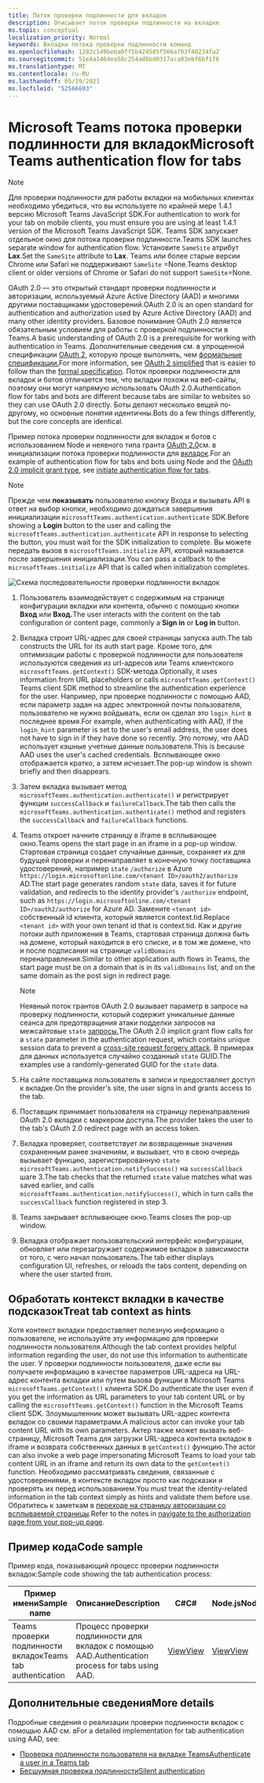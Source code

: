```yaml
---
title: Поток проверки подлинности для вкладок
description: Описывает поток проверки подлинности на вкладке
ms.topic: conceptual
localization_priority: Normal
keywords: Вкладки потока проверки подлинности команд
ms.openlocfilehash: 1282c149beba0ff5b424585f566a703f48234fa2
ms.sourcegitcommit: 51e4a1464ea58c254ad6bd0317aca03ebf6bf1f6
ms.translationtype: MT
ms.contentlocale: ru-RU
ms.lasthandoff: 05/19/2021
ms.locfileid: "52566693"
---
```

# <a name="microsoft-teams-authentication-flow-for-tabs"></a><span data-ttu-id="ec05e-104">Microsoft Teams потока проверки подлинности для вкладок</span><span class="sxs-lookup"><span data-stu-id="ec05e-104">Microsoft Teams authentication flow for tabs</span></span>

> [!NOTE]
> <span data-ttu-id="ec05e-105">Для проверки подлинности для работы вкладки на мобильных клиентах необходимо убедиться, что вы используете по крайней мере 1.4.1 версию Microsoft Teams JavaScript SDK.</span><span class="sxs-lookup"><span data-stu-id="ec05e-105">For authentication to work for your tab on mobile clients, you must ensure you are using at least 1.4.1 version of the Microsoft Teams JavaScript SDK.</span></span>
> <span data-ttu-id="ec05e-106">Teams SDK запускает отдельное окно для потока проверки подлинности.</span><span class="sxs-lookup"><span data-stu-id="ec05e-106">Teams SDK launches separate window for authentication flow.</span></span> <span data-ttu-id="ec05e-107">Установите `SameSite` атрибут **Lax**.</span><span class="sxs-lookup"><span data-stu-id="ec05e-107">Set the `SameSite` attribute to **Lax**.</span></span> <span data-ttu-id="ec05e-108">Teams или более старые версии Chrome или Safari не поддерживают `SameSite` =None.</span><span class="sxs-lookup"><span data-stu-id="ec05e-108">Teams desktop client or older versions of Chrome or Safari do not support `SameSite`=None.</span></span>

<span data-ttu-id="ec05e-109">OAuth 2.0 — это открытый стандарт проверки подлинности и авторизации, используемый Azure Active Directory (AAD) и многими другими поставщиками удостоверений.</span><span class="sxs-lookup"><span data-stu-id="ec05e-109">OAuth 2.0 is an open standard for authentication and authorization used by Azure Active Directory (AAD) and many other identity providers.</span></span> <span data-ttu-id="ec05e-110">Базовое понимание OAuth 2.0 является обязательным условием для работы с проверкой подлинности в Teams.</span><span class="sxs-lookup"><span data-stu-id="ec05e-110">A basic understanding of OAuth 2.0 is a prerequisite for working with authentication in Teams.</span></span> <span data-ttu-id="ec05e-111">Дополнительные сведения см. в упрощенной спецификации [OAuth 2,](https://aaronparecki.com/oauth-2-simplified/) которую проще выполнять, чем [формальные спецификации.](https://oauth.net/2/)</span><span class="sxs-lookup"><span data-stu-id="ec05e-111">For more information, see [OAuth 2 simplified](https://aaronparecki.com/oauth-2-simplified/) that is easier to follow than the [formal specification](https://oauth.net/2/).</span></span> <span data-ttu-id="ec05e-112">Поток проверки подлинности для вкладок и ботов отличается тем, что вкладки похожи на веб-сайты, поэтому они могут напрямую использовать OAuth 2.0.</span><span class="sxs-lookup"><span data-stu-id="ec05e-112">Authentication flow for tabs and bots are different because tabs are similar to websites so they can use OAuth 2.0 directly.</span></span> <span data-ttu-id="ec05e-113">Боты делают несколько вещей по-другому, но основные понятия идентичны.</span><span class="sxs-lookup"><span data-stu-id="ec05e-113">Bots do a few things differently, but the core concepts are identical.</span></span>

<span data-ttu-id="ec05e-114">Пример потока проверки подлинности для вкладок и ботов с использованием Node и неявного типа гранта [OAuth 2.0](https://oauth.net/2/grant-types/implicit/)см. в инициализации потока проверки подлинности для [вкладок](~/tabs/how-to/authentication/auth-tab-aad.md#initiate-authentication-flow).</span><span class="sxs-lookup"><span data-stu-id="ec05e-114">For an example of authentication flow for tabs and bots using Node and the [OAuth 2.0 implicit grant type](https://oauth.net/2/grant-types/implicit/), see [initiate authentication flow for tabs](~/tabs/how-to/authentication/auth-tab-aad.md#initiate-authentication-flow).</span></span>

> [!NOTE]
> <span data-ttu-id="ec05e-115">Прежде чем **показывать** пользователю кнопку Входа и вызывать API в ответ на выбор кнопки, необходимо дождаться завершения инициализации `microsoftTeams.authentication.authenticate` SDK.</span><span class="sxs-lookup"><span data-stu-id="ec05e-115">Before showing a **Login** button to the user and calling the `microsoftTeams.authentication.authenticate` API in response to selecting the button, you must wait for the SDK initialization to complete.</span></span> <span data-ttu-id="ec05e-116">Вы можете передать вызов в `microsoftTeams.initialize` API, который называется после завершения инициализации.</span><span class="sxs-lookup"><span data-stu-id="ec05e-116">You can pass a callback to the `microsoftTeams.initialize` API that is called when initialization completes.</span></span>

![Схема последовательности проверки подлинности вкладок](~/assets/images/authentication/tab_auth_sequence_diagram.png)

1. <span data-ttu-id="ec05e-118">Пользователь взаимодействует с содержимым на странице конфигурации вкладки или контента, обычно с помощью кнопки **Вход** или **Вход.**</span><span class="sxs-lookup"><span data-stu-id="ec05e-118">The user interacts with the content on the tab configuration or content page, commonly a **Sign in** or **Log in** button.</span></span>
2. <span data-ttu-id="ec05e-119">Вкладка строит URL-адрес для своей страницы запуска auth.</span><span class="sxs-lookup"><span data-stu-id="ec05e-119">The tab constructs the URL for its auth start page.</span></span> <span data-ttu-id="ec05e-120">Кроме того, для оптимизации работы с проверкой подлинности для пользователя используются сведения из url-адресов или Teams клиентского `microsoftTeams.getContext()` SDK-метода.</span><span class="sxs-lookup"><span data-stu-id="ec05e-120">Optionally, it uses information from URL placeholders or calls `microsoftTeams.getContext()` Teams client SDK method to streamline the authentication experience for the user.</span></span> <span data-ttu-id="ec05e-121">Например, при проверке подлинности с помощью AAD, если параметр задан на адрес электронной почты пользователя, пользователю не нужно войдывать, если он сделал это `login_hint` в последнее время.</span><span class="sxs-lookup"><span data-stu-id="ec05e-121">For example, when authenticating with AAD, if the `login_hint` parameter is set to the user's email address, the user does not have to sign in if they have done so recently.</span></span> <span data-ttu-id="ec05e-122">Это потому, что AAD использует кэшные учетные данные пользователя.</span><span class="sxs-lookup"><span data-stu-id="ec05e-122">This is because AAD uses the user's cached credentials.</span></span> <span data-ttu-id="ec05e-123">Всплывающее окно отображается кратко, а затем исчезает.</span><span class="sxs-lookup"><span data-stu-id="ec05e-123">The pop-up window is shown briefly and then disappears.</span></span>
3. <span data-ttu-id="ec05e-124">Затем вкладка вызывает метод `microsoftTeams.authentication.authenticate()` и регистрирует функции `successCallback` и `failureCallback`.</span><span class="sxs-lookup"><span data-stu-id="ec05e-124">The tab then calls the `microsoftTeams.authentication.authenticate()` method and registers the `successCallback` and `failureCallback` functions.</span></span>
4. <span data-ttu-id="ec05e-125">Teams откроет начните страницу в iframe в всплывающее окно.</span><span class="sxs-lookup"><span data-stu-id="ec05e-125">Teams opens the start page in an iframe in a pop-up window.</span></span> <span data-ttu-id="ec05e-126">Стартовая страница создает случайные данные, сохраняет их для будущей проверки и перенаправляет в конечную точку поставщика удостоверений, например `state` `/authorize` в Azure `https://login.microsoftonline.com/<tenant ID>/oauth2/authorize` AD.</span><span class="sxs-lookup"><span data-stu-id="ec05e-126">The start page generates random `state` data, saves it for future validation, and redirects to the identity provider's `/authorize` endpoint, such as `https://login.microsoftonline.com/<tenant ID>/oauth2/authorize` for Azure AD.</span></span> <span data-ttu-id="ec05e-127">Замените `<tenant id>` собственный id клиента, который является context.tid.</span><span class="sxs-lookup"><span data-stu-id="ec05e-127">Replace `<tenant id>` with your own tenant id that is context.tid.</span></span>
<span data-ttu-id="ec05e-128">Как и другие потоки auth приложения в Teams, стартовая страница должна быть на домене, который находится в его списке, и в том же домене, что и после подписания на странице `validDomains` перенаправления.</span><span class="sxs-lookup"><span data-stu-id="ec05e-128">Similar to other application auth flows in Teams, the start page must be on a domain that is in its `validDomains` list, and on the same domain as the post sign in redirect page.</span></span>

    > [!NOTE]
    > <span data-ttu-id="ec05e-129">Неявный поток грантов OAuth 2.0 вызывает параметр в запросе на проверку подлинности, который содержит уникальные данные сеанса для предотвращения атаки подделки запросов на межсайтовые `state` [запросы.](https://en.wikipedia.org/wiki/Cross-site_request_forgery)</span><span class="sxs-lookup"><span data-stu-id="ec05e-129">The OAuth 2.0 implicit grant flow calls for a `state` parameter in the authentication request, which contains unique session data to prevent a [cross-site request forgery attack](https://en.wikipedia.org/wiki/Cross-site_request_forgery).</span></span> <span data-ttu-id="ec05e-130">В примерах для данных используется случайно созданный `state` GUID.</span><span class="sxs-lookup"><span data-stu-id="ec05e-130">The examples use a randomly-generated GUID for the `state` data.</span></span>

5. <span data-ttu-id="ec05e-131">На сайте поставщика пользователь в записи и предоставляет доступ к вкладке.</span><span class="sxs-lookup"><span data-stu-id="ec05e-131">On the provider's site, the user signs in and grants access to the tab.</span></span>
6. <span data-ttu-id="ec05e-132">Поставщик принимает пользователя на страницу перенаправления OAuth 2.0 вкладки с маркером доступа.</span><span class="sxs-lookup"><span data-stu-id="ec05e-132">The provider takes the user to the tab's OAuth 2.0 redirect page with an access token.</span></span>
7. <span data-ttu-id="ec05e-133">Вкладка проверяет, соответствует ли возвращенные значения сохраненным ранее значениям, и вызывает, что в свою очередь вызывает функцию, зарегистрированную `state` `microsoftTeams.authentication.notifySuccess()` на `successCallback` шаге 3.</span><span class="sxs-lookup"><span data-stu-id="ec05e-133">The tab checks that the returned `state` value matches what was saved earlier, and calls `microsoftTeams.authentication.notifySuccess()`, which in turn calls the `successCallback` function registered in step 3.</span></span>
8. <span data-ttu-id="ec05e-134">Teams закрывает всплывающее окно.</span><span class="sxs-lookup"><span data-stu-id="ec05e-134">Teams closes the pop-up window.</span></span>
9. <span data-ttu-id="ec05e-135">Вкладка отображает пользовательский интерфейс конфигурации, обновляет или перезагружает содержимое вкладок в зависимости от того, с чего начал пользователь.</span><span class="sxs-lookup"><span data-stu-id="ec05e-135">The tab either displays configuration UI, refreshes, or reloads the tabs content, depending on where the user started from.</span></span>

## <a name="treat-tab-context-as-hints"></a><span data-ttu-id="ec05e-136">Обработать контекст вкладки в качестве подсказок</span><span class="sxs-lookup"><span data-stu-id="ec05e-136">Treat tab context as hints</span></span>

<span data-ttu-id="ec05e-137">Хотя контекст вкладки предоставляет полезную информацию о пользователе, не используйте эту информацию для проверки подлинности пользователя.</span><span class="sxs-lookup"><span data-stu-id="ec05e-137">Although the tab context provides helpful information regarding the user, do not use this information to authenticate the user.</span></span> <span data-ttu-id="ec05e-138">У проверки подлинности пользователя, даже если вы получаете информацию в качестве параметров URL-адреса на URL-адрес контента вкладки или путем вызова функции в Microsoft Teams `microsoftTeams.getContext()` клиента SDK.</span><span class="sxs-lookup"><span data-stu-id="ec05e-138">Do authenticate the user even if you get the information as URL parameters to your tab content URL or by calling the `microsoftTeams.getContext()` function in the Microsoft Teams client SDK.</span></span> <span data-ttu-id="ec05e-139">Злоумышленник может вызывать URL-адрес контента вкладок со своими параметрами.</span><span class="sxs-lookup"><span data-stu-id="ec05e-139">A malicious actor can invoke your tab content URL with its own parameters.</span></span> <span data-ttu-id="ec05e-140">Актер также может вызвать веб-страницу, Microsoft Teams для загрузки URL-адреса контента вкладок в iframe и возврата собственных данных в `getContext()` функцию.</span><span class="sxs-lookup"><span data-stu-id="ec05e-140">The actor can also invoke a web page impersonating Microsoft Teams to load your tab content URL in an iframe and return its own data to the `getContext()` function.</span></span> <span data-ttu-id="ec05e-141">Необходимо рассматривать сведения, связанные с удостоверениями, в контексте вкладок просто как подсказки и проверять их перед использованием.</span><span class="sxs-lookup"><span data-stu-id="ec05e-141">You must treat the identity-related information in the tab context simply as hints and validate them before use.</span></span> <span data-ttu-id="ec05e-142">Обратитесь к заметкам в [переходе на страницу авторизации со всплываемой страницы](~/tabs/how-to/authentication/auth-tab-aad.md#navigate-to-the-authorization-page-from-your-popup-page).</span><span class="sxs-lookup"><span data-stu-id="ec05e-142">Refer to the notes in [navigate to the authorization page from your pop-up page](~/tabs/how-to/authentication/auth-tab-aad.md#navigate-to-the-authorization-page-from-your-popup-page).</span></span>

## <a name="code-sample"></a><span data-ttu-id="ec05e-143">Пример кода</span><span class="sxs-lookup"><span data-stu-id="ec05e-143">Code sample</span></span>

<span data-ttu-id="ec05e-144">Пример кода, показывающий процесс проверки подлинности вкладок:</span><span class="sxs-lookup"><span data-stu-id="ec05e-144">Sample code showing the tab authentication process:</span></span>

| <span data-ttu-id="ec05e-145">**Пример имени**</span><span class="sxs-lookup"><span data-stu-id="ec05e-145">**Sample name**</span></span> | <span data-ttu-id="ec05e-146">**Описание**</span><span class="sxs-lookup"><span data-stu-id="ec05e-146">**Description**</span></span> | <span data-ttu-id="ec05e-147">**C#**</span><span class="sxs-lookup"><span data-stu-id="ec05e-147">**C#**</span></span> | <span data-ttu-id="ec05e-148">**Node.js**</span><span class="sxs-lookup"><span data-stu-id="ec05e-148">**Node.js**</span></span> |
|-----------------|-----------------|-------------|------------|
| <span data-ttu-id="ec05e-149">Teams проверки подлинности вкладок</span><span class="sxs-lookup"><span data-stu-id="ec05e-149">Teams tab authentication</span></span> | <span data-ttu-id="ec05e-150">Процесс проверки подлинности для вкладок с помощью AAD.</span><span class="sxs-lookup"><span data-stu-id="ec05e-150">Authentication process for tabs using AAD.</span></span> | [<span data-ttu-id="ec05e-151">View</span><span class="sxs-lookup"><span data-stu-id="ec05e-151">View</span></span>](https://github.com/OfficeDev/Microsoft-Teams-Samples/tree/main/samples/app-complete-sample/csharp) | [<span data-ttu-id="ec05e-152">View</span><span class="sxs-lookup"><span data-stu-id="ec05e-152">View</span></span>](https://github.com/OfficeDev/Microsoft-Teams-Samples/tree/main/samples/app-complete-sample/nodejs) |

## <a name="more-details"></a><span data-ttu-id="ec05e-153">Дополнительные сведения</span><span class="sxs-lookup"><span data-stu-id="ec05e-153">More details</span></span>

<span data-ttu-id="ec05e-154">Подробные сведения о реализации проверки подлинности вкладок с помощью AAD см. в</span><span class="sxs-lookup"><span data-stu-id="ec05e-154">For a detailed implementation for tab authentication using AAD, see:</span></span>

* [<span data-ttu-id="ec05e-155">Проверка подлинности пользователя на вкладке Teams</span><span class="sxs-lookup"><span data-stu-id="ec05e-155">Authenticate a user in a Teams tab</span></span>](~/tabs/how-to/authentication/auth-tab-AAD.md)
* [<span data-ttu-id="ec05e-156">Бесшумная проверка подлинности</span><span class="sxs-lookup"><span data-stu-id="ec05e-156">Silent authentication</span></span>](~/tabs/how-to/authentication/auth-silent-AAD.md)
